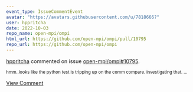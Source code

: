 ```yaml
---
event_type: IssueCommentEvent
avatar: "https://avatars.githubusercontent.com/u/7818666?"
user: hppritcha
date: 2022-10-03
repo_name: open-mpi/ompi
html_url: https://github.com/open-mpi/ompi/pull/10795
repo_url: https://github.com/open-mpi/ompi
---
```


<a href='https://github.com/hppritcha' target='_blank'>hppritcha</a> commented on issue <a href='https://github.com/open-mpi/ompi/pull/10795' target='_blank'>open-mpi/ompi#10795</a>.

<small>hmm..looks like the python test is tripping up on the comm compare.  investigating that.  ...</small>

<a href='https://github.com/open-mpi/ompi/pull/10795' target='_blank'>View Comment</a>